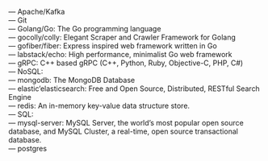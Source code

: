 — Apache/Kafka  
— Git  
— Golang/Go: The Go programming language  
— gocolly/colly: Elegant Scraper and Crawler Framework for Golang  
— gofiber/fiber: Express inspired web framework written in Go  
— labstack/echo: High performance, minimalist Go web framework  
— gRPC: C++ based gRPC (C++, Python, Ruby, Objective-C, PHP, C#)  
— NoSQL:  
— mongodb: The MongoDB Database  
— elastic’elasticsearch: Free and Open Source, Distributed, RESTful Search
Engine  
— redis: An in-memory key-value data structure store.  
— SQL:  
— mysql-server: MySQL Server, the world’s most popular open source database,
and MySQL Cluster, a real-time, open source transactional database.  
— postgres